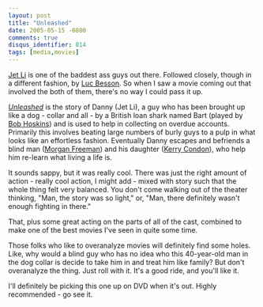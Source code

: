 ```yaml
---
layout: post
title: "Unleashed"
date: 2005-05-15 -0800
comments: true
disqus_identifier: 814
tags: [media,movies]
---
```

[Jet Li](http://www.imdb.com/name/nm0001472/) is one of the baddest ass
guys out there. Followed closely, though in a different fashion, by [Luc
Besson](http://www.imdb.com/name/nm0000108/). So when I saw a movie
coming out that involved the both of them, there's no way I could pass
it up.

 [*Unleashed*](http://www.imdb.com/title/tt0342258/) is the story of
Danny (Jet Li), a guy who has been brought up like a dog - collar and
all - by a British loan shark named Bart (played by [Bob
Hoskins](http://www.imdb.com/name/nm0001364/)) and is used to help in
collecting on overdue accounts. Primarily this involves beating large
numbers of burly guys to a pulp in what looks like an effortless
fashion. Eventually Danny escapes and befriends a blind man ([Morgan
Freeman](http://www.imdb.com/name/nm0000151/)) and his daughter ([Kerry
Condon](http://www.imdb.com/name/nm0174403/)), who help him re-learn
what living a life is.

 It sounds sappy, but it was really cool. There was just the right
amount of action - really cool action, I might add - mixed with story
such that the whole thing felt very balanced. You don't come walking out
of the theater thinking, "Man, the story was so light," or, "Man, there
definitely wasn't enough fighting in there."

 That, plus some great acting on the parts of all of the cast, combined
to make one of the best movies I've seen in quite some time.

 Those folks who like to overanalyze movies will definitely find some
holes. Like, why would a blind guy who has no idea who this 40-year-old
man in the dog collar is decide to take him in and treat him like
family? But don't overanalyze the thing. Just roll with it. It's a good
ride, and you'll like it.

 I'll definitely be picking this one up on DVD when it's out. Highly
recommended - go see it.
